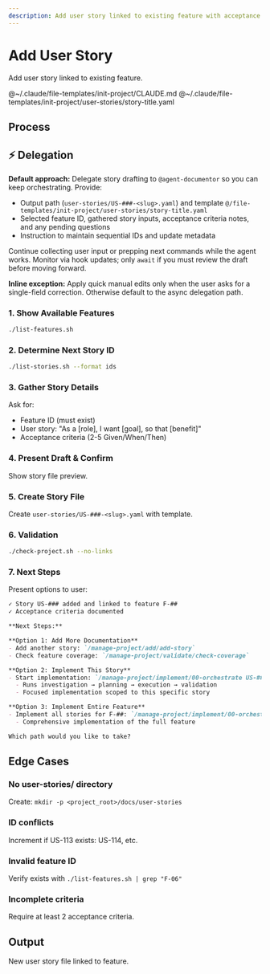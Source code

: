 ```yaml
---
description: Add user story linked to existing feature with acceptance criteria
---
```


# Add User Story

Add user story linked to existing feature.

@~/.claude/file-templates/init-project/CLAUDE.md
@~/.claude/file-templates/init-project/user-stories/story-title.yaml

## Process

## ⚡ Delegation

**Default approach:** Delegate story drafting to `@agent-documentor` so you can keep orchestrating. Provide:
- Output path (`user-stories/US-###-<slug>.yaml`) and template `@/file-templates/init-project/user-stories/story-title.yaml`
- Selected feature ID, gathered story inputs, acceptance criteria notes, and any pending questions
- Instruction to maintain sequential IDs and update metadata

Continue collecting user input or prepping next commands while the agent works. Monitor via hook updates; only `await` if you must review the draft before moving forward.

**Inline exception:** Apply quick manual edits only when the user asks for a single-field correction. Otherwise default to the async delegation path.

### 1. Show Available Features
```bash
./list-features.sh
```

### 2. Determine Next Story ID
```bash
./list-stories.sh --format ids
```

### 3. Gather Story Details
Ask for:
- Feature ID (must exist)
- User story: "As a [role], I want [goal], so that [benefit]"
- Acceptance criteria (2-5 Given/When/Then)

### 4. Present Draft & Confirm
Show story file preview.

### 5. Create Story File
Create `user-stories/US-###-<slug>.yaml` with template.

### 6. Validation
```bash
./check-project.sh --no-links
```

### 7. Next Steps

Present options to user:

```markdown
✓ Story US-### added and linked to feature F-##
✓ Acceptance criteria documented

**Next Steps:**

**Option 1: Add More Documentation**
- Add another story: `/manage-project/add/add-story`
- Check feature coverage: `/manage-project/validate/check-coverage`

**Option 2: Implement This Story**
- Start implementation: `/manage-project/implement/00-orchestrate US-###`
  - Runs investigation → planning → execution → validation
  - Focused implementation scoped to this specific story

**Option 3: Implement Entire Feature**
- Implement all stories for F-##: `/manage-project/implement/00-orchestrate F-##`
  - Comprehensive implementation of the full feature

Which path would you like to take?
```

## Edge Cases

### No user-stories/ directory
Create: `mkdir -p <project_root>/docs/user-stories`

### ID conflicts
Increment if US-113 exists: US-114, etc.

### Invalid feature ID
Verify exists with `./list-features.sh | grep "F-06"`

### Incomplete criteria
Require at least 2 acceptance criteria.

## Output
New user story file linked to feature.
